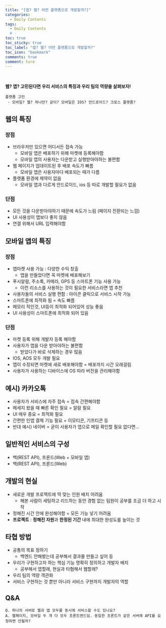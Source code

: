 ```yaml
---
title: "[앱? 웹? 어떤 플랫폼으로 개발할까?]"
categories:
  - Daily Contents
tags:
  - Daily Contents
  # -
toc: true
toc_sticky: true
toc_label: "앱? 웹? 어떤 플랫폼으로 개발할까?"
toc_icon: "bookmark"
comments: true
comment: ture
---
```


<br>

**웹? 앱? 고민된다면 우리 서비스의 특징과 우리 팀의 역량을 살펴보자!**

```
플랫폼 고민
 - 모바일? 웹? 하나만? 같이? 모바일은 IOS? 안드로이드? 크로스 플랫폼?
```

## 웹의 특징

### 장점

- 브라우저만 있으면 어디서든 접속 가능
  - 모바일 앱은 배포하기 위해 마켓에 등록해야함
  - 모바일 앱의 사용자는 다운받고 실행받아야하는 불편함
- 웹 페이지가 업데이트된 후 배포 속도가 빠름
  - 모바일 앱은 사용자마다 배포되는 때가 다름
- 플랫폼 환경에 제약이 없음
  - 모바일 앱과 다르게 안드로이드, ios 등 따로 개발할 필요가 없음

### 단점

- 모든 것을 다운받아야하기 때문에 속도가 느림 (페이지 전환되는 느낌)
- UI 사용성이 앱보다 좋지 않음
- 연결 위해서 URL 입력해야함

## 모바일 앱의 특징

### 장점

- 앱마켓 사용 가능 : 다양한 수익 창출
  - 앱을 만들었다면 꼭 마켓에 배포해보기
- 푸시알람, 주소록, 카메라, GPS 등 스마트폰 기능 사용 가능
  - 이런 리소스를 사용하는 것이 필요한 서비스라면 앱 추천
- 사용자들의 서비스 실행 편함 : 아이콘 클릭으로 서비스 시작 가능
- 스마트폰에 최적화 됨 = 속도 빠름
- 메모리 적인것, UI등이 최적화 되어있어 성능 좋음
- UI 사용성이 스마트폰에 최적화 되어 있음

### 단점

- 마켓 등록 위해 개발자 등록 해야함
- 사용자가 앱을 다운 받아야하는 불편함
  - 받았다가 바로 삭제하는 경우 많음
- IOS, AOS 모두 개발 필요
- 앱이 수정되면 마켓에 새로 배포해야함 = 배포까지 시간 오래걸림
- 사용자가 사용하는 디바이스에 OS 따라 버전을 관리해야함

## 예시) 카카오톡

- 사용자가 서비스에 자주 접속 = 접속 간편해야함
- 메세지 왔을 때 빠른 확인 필요 = 알람 필요
- UI 매우 중요 = 최적화 필요
- 간편한 인앱 결제 기능 필요 = 이모티콘, 기프티콘 등
- 반대 예시) 네이버 = 굳이 사용자가 앱으로 메일 확인할 필요 없다면...

## 일반적인 서비스의 구성

- 백(REST API), 프론드(Web + 모바일 앱)
- 백(REST API), 프론드(Web)

## 개발의 현실

- 새로운 개발 프로젝트에 딱 맞는 인원 배치 어려움
  - 해본 사람이 세팅하고 리드하는 동안 경험 없는 팀원이 공부를 조금 더 하고 시작
- 정해진 시간 안에 완성해야함 = 모든 기능 넣기 어려움
- **프로젝트** : **정해진 자원**과 **한정된 기간** 내에 최대한 완성도를 높이는 것

## 타협 방법

- 공통의 목표 정하기
  - 백엔드 안해봤는데 공부해서 결과물 만들고 싶어 등
- 우리가 구현하고자 하는 핵심 기능 명확히 정의하고 개발자 배치
  - 공부해서 앱할래, 현실과 타협해서 웹할래?
- 우리 팀의 역량 객관화
- 서비스 구현하는 것 뿐만 아니라 서비스 구현까지 개발자의 역할

## Q&A

```
Q. 하나의 서버로 웹과 앱 모두를 동시에 서비스할 수도 있나요?
A. 웹페이지, 모바일 두 개 다 모두 프론트엔드임. 동일한 프론트가 같은 서버에 API를 요청하면 안될까?
```
